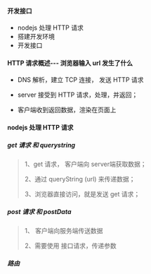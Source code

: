 #### 开发接口

* nodejs 处理 HTTP 请求
* 搭建开发环境
* 开发接口



#### HTTP 请求概述--- 浏览器输入 url 发生了什么

* DNS 解析，建立 TCP 连接， 发送 HTTP 请求

* server 接受到 HTTP 请求，处理，并返回；

* 客户端收到返回数据，渲染在页面上

     



#### nodejs 处理 HTTP 请求

##### get 请求  和 querystring

> 1、get 请求， 客户端向 server端获取数据；
>
> 2、通过 queryString (url) 来传递数据；
>
> 3、浏览器直接访问，就是发送 get 请求；

##### post 请求 和 postData

> 1、 客户端向服务端传送数据
>
> 2、需要使用 接口请求，传递参数

##### 路由

 


